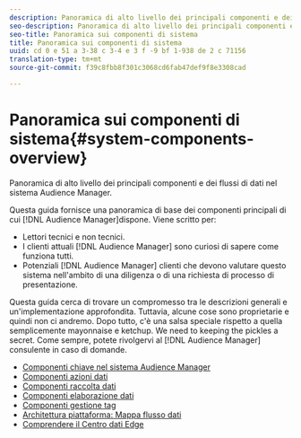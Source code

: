 ```yaml
---
description: Panoramica di alto livello dei principali componenti e dei flussi di dati nel sistema Audience Manager.
seo-description: Panoramica di alto livello dei principali componenti e dei flussi di dati nel sistema Audience Manager.
seo-title: Panoramica sui componenti di sistema
title: Panoramica sui componenti di sistema
uuid: cd 0 e 51 a 3-38 c 3-4 e 3 f -9 bf 1-938 de 2 c 71156
translation-type: tm+mt
source-git-commit: f39c8fbb8f301c3068cd6fab47def9f8e3308cad

---
```



# Panoramica sui componenti di sistema{#system-components-overview}

Panoramica di alto livello dei principali componenti e dei flussi di dati nel sistema Audience Manager.

<!-- 

c_compintro.xml

 -->

Questa guida fornisce una panoramica di base dei componenti principali di cui [!DNL Audience Manager]dispone. Viene scritto per:

* Lettori tecnici e non tecnici.
* I clienti attuali [!DNL Audience Manager] sono curiosi di sapere come funziona tutti.
* Potenziali [!DNL Audience Manager] clienti che devono valutare questo sistema nell&#39;ambito di una diligenza o di una richiesta di processo di presentazione.

Questa guida cerca di trovare un compromesso tra le descrizioni generali e un&#39;implementazione approfondita. Tuttavia, alcune cose sono proprietarie e quindi non ci andremo. Dopo tutto, c&#39;è una salsa speciale rispetto a quella semplicemente mayonnaise e ketchup. We need to keeping the pickles a secret. Come sempre, potete rivolgervi al [!DNL Audience Manager] consulente in caso di domande.

* [Componenti chiave nel sistema Audience Manager](/help/using/reference/system-components/components-stack.md)
* [Componenti azioni dati](/help/using/reference/system-components/components-data-action.md)
* [Componenti raccolta dati](/help/using/reference/system-components/components-data-collection.md)
* [Componenti elaborazione dati](/help/using/reference/system-components/components-data-processing.md)
* [Componenti gestione tag](/help/using/reference/system-components/components-tag-management.md)
* [Architettura piattaforma: Mappa flusso dati](/help/using/reference/system-components/components-platform-architecture.md)
* [Comprendere il Centro dati Edge](/help/using/reference/system-components/components-edge.md)

